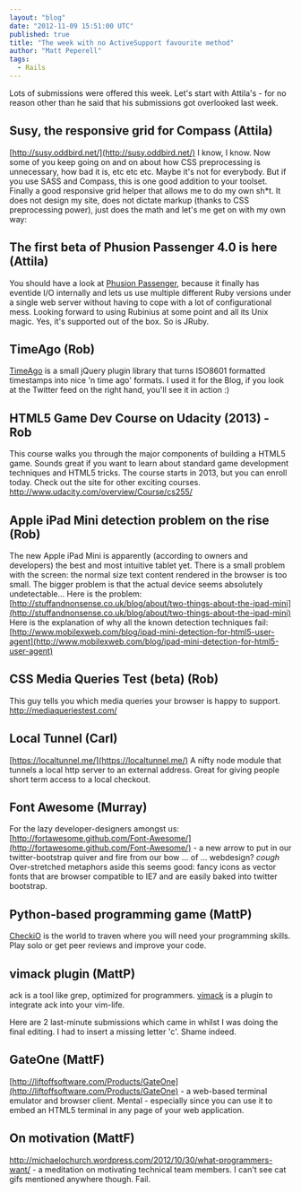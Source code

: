 ```yaml
---
layout: "blog"
date: "2012-11-09 15:51:00 UTC"
published: true
title: "The week with no ActiveSupport favourite method"
author: "Matt Peperell"
tags:
  - Rails
---
```


Lots of submissions were offered this week.  Let's start with Attila's - for no reason other than he said that his submissions got overlooked last week.

## Susy, the responsive grid for Compass (Attila)
[http://susy.oddbird.net/](http://susy.oddbird.net/)
I know, I know. Now some of you keep going on and on about how CSS preprocessing is unnecessary, how bad it is, etc etc etc. Maybe it's not for everybody. But if you use SASS and Compass, this is one good addition to your toolset. Finally a good responsive grid helper that allows me to do my own sh*t. It does not design my site, does not dictate markup (thanks to CSS preprocessing power), just does the math and let's me get on with my own way:

## The first beta of Phusion Passenger 4.0 is here (Attila)
You should have a look at [Phusion Passenger](http://blog.phusion.nl/2012/10/24/phusion-passenger-4-0-beta-1-is-here/
), because it finally has eventide I/O internally and lets us use multiple different Ruby versions under a single web server without having to cope with a lot of configurational mess. Looking forward to using Rubinius at some point and all its Unix magic. Yes, it's supported out of the box. So is JRuby.

## TimeAgo (Rob)
[TimeAgo](http://timeago.yarp.com/) is a small jQuery plugin library that turns ISO8601 formatted timestamps into nice 'n time ago' formats. I used it for the Blog, if you look at the Twitter feed on the right hand, you'll see it in action :)

## HTML5 Game Dev Course on Udacity (2013) - Rob
This course walks you through the major components of building a HTML5 game. Sounds great if you want to learn about standard game development techniques and HTML5 tricks. The course starts in 2013, but you can enroll today. Check out the site for other exciting courses.
http://www.udacity.com/overview/Course/cs255/

## Apple iPad Mini detection problem on the rise (Rob)
The new Apple iPad Mini is apparently (according to owners and developers) the best and most intuitive tablet yet. There is a small problem with the screen: the normal size text content rendered in the browser is too small. The bigger problem is that the actual device seems absolutely undetectable...
Here is the problem: [http://stuffandnonsense.co.uk/blog/about/two-things-about-the-ipad-mini](http://stuffandnonsense.co.uk/blog/about/two-things-about-the-ipad-mini)
Here is the explanation of why all the known detection techniques fail: [http://www.mobilexweb.com/blog/ipad-mini-detection-for-html5-user-agent](http://www.mobilexweb.com/blog/ipad-mini-detection-for-html5-user-agent)

## CSS Media Queries Test (beta) (Rob)
This guy tells you which media queries your browser is happy to support.
http://mediaqueriestest.com/

## Local Tunnel (Carl)
[https://localtunnel.me/](https://localtunnel.me/)
A nifty node module that tunnels a local http server to an external address. Great for giving people short term access to a local checkout.

## Font Awesome (Murray)
For the lazy developer-designers amongst us:  [http://fortawesome.github.com/Font-Awesome/](http://fortawesome.github.com/Font-Awesome/) - a new arrow to put in our twitter-bootstrap quiver and fire from our bow ... of ... webdesign? *cough* Over-stretched metaphors aside this seems good: fancy icons as vector fonts that are browser compatible to IE7 and are easily baked into twitter bootstrap.


## Python-based programming game (MattP)
[CheckiO](http://www.checkio.org/) is the world to traven where you will need your programming skills.  Play solo or get peer reviews and improve your code.  

## vimack plugin (MattP)
ack is a tool like grep, optimized for programmers.  [vimack](https://github.com/mileszs/ack.vim#readme) is a plugin to integrate ack into your vim-life.

Here are 2 last-minute submissions which came in whilst I was doing the final editing. I had to insert a missing letter 'c'. Shame indeed.

## GateOne (MattF)
[http://liftoffsoftware.com/Products/GateOne](http://liftoffsoftware.com/Products/GateOne) - a web-based terminal emulator and browser client. Mental - especially since you can use it to embed an HTML5 terminal in any page of your web application.

## On motivation (MattF)
http://michaelochurch.wordpress.com/2012/10/30/what-programmers-want/ - a meditation on motivating technical team members.  I can't see cat gifs mentioned anywhere though. Fail.
